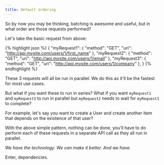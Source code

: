 ```yaml
---
title: default ordering
---
```


So by now you may be thinking, batching is awesome and useful, but in what order are those requests performed?

Let's take the basic request from above:

{% highlight json %}
{
    "myRequest1": {
        "method": "GET",
        "uri": "http://api.mysite.com/users/1/first_name"
    },
    "myRequest2": {
        "method": "GET",
        "uri": "http://api.mysite.com/users/1/email"
    },
    "myRequest3": {
        "method": "GET",
        "uri": "http://api.mysite.com/users/1/company"
    },
}
{% endhighlight %}

These 3 requests will all be run in parallel. We do this as it'll be the fastest for most use cases.

But what if you want these to run in series? What if you want `myRequest1` and `myRequest3` to run in parallel but `myRequest2` needs to wait for `myRequest1` to complete?

For example, let's say you want to create a User and create another item that depends on the existence of that user?

With the above simple pattern, nothing can be done, you'll have to do perform each of these requests in a separate API call as they all run in parallel.

*We have the technology. We can make it better. And we have.*

Enter, dependencies.
